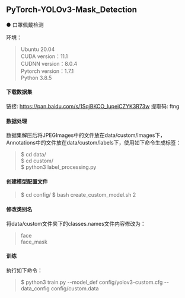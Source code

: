 ## PyTorch-YOLOv3-Mask_Detection
● 口罩佩戴检测

环境：  
>Ubuntu 20.04  
>CUDA version：11.1  
>CUDNN version：8.0.4  
>Pytorch version：1.7.1  
>Python 3.8.5  

#### 下载数据集
链接: https://pan.baidu.com/s/1SqjBKCO_IupeiCZYK3R73w 提取码: ftng
#### 数据处理
   数据集解压后将JPEGImages中的文件放在data/custom/images下，Annotations中的文件放在data/custom/labels下，使用如下命令生成标签：
> $ cd data/  
> $ cd custom/  
> $ python3 label_processing.py
#### 创建模型配置文件
> $ cd config/ 
> $ bash create_custom_model.sh 2  
#### 修改类别名  
将data/custom文件夹下的classes.names文件内容修改为：    
> face  
> face_mask  
#### 训练  
执行如下命令：
> $ python3 train.py --model_def config/yolov3-custom.cfg --data_config config/custom.data
